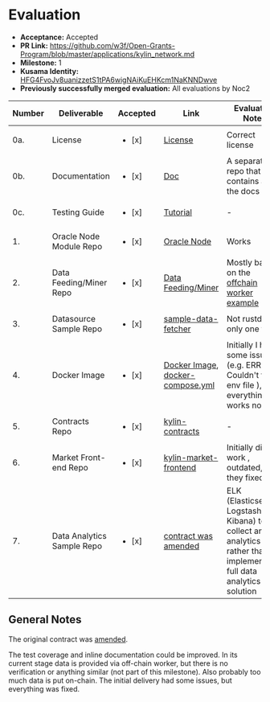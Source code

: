 # Evaluation

* **Acceptance:** Accepted
* **PR Link:** https://github.com/w3f/Open-Grants-Program/blob/master/applications/kylin_network.md
* **Milestone:** 1
* **Kusama Identity:** [HFG4FvoJv8uanizzetS1tPA6wigNAiKuEHKcm1NaKNNDwve](https://polkascan.io/pre/kusama/account/HFG4FvoJv8uanizzetS1tPA6wigNAiKuEHKcm1NaKNNDwve)
* **Previously successfully merged evaluation:** All evaluations by Noc2

| Number | Deliverable | Accepted | Link | Evaluation Notes |
| ------------- | ------------- | ------------- | ------------- |------------- |
| 0a. | License | <ul><li>[x] </li></ul> | [License](https://github.com/Kylin-Network/kylin-node/blob/main/LICENSE) |  Correct license  |
| 0b. | Documentation | <ul><li>[x] </li></ul> | [Doc](https://github.com/Kylin-Network/documents) | A separate repo that contains all the docs  |
| 0c. | Testing Guide | <ul><li>[x] </li></ul> | [Tutorial](https://github.com/Kylin-Network/documents/blob/main/Kylin-Network-Demo-Tutorial.md) | - |
| 1. | Oracle Node Module Repo | <ul><li>[x] </li></ul> | [Oracle Node](https://github.com/Kylin-Network/kylin-node)| Works |
| 2. | Data Feeding/Miner Repo | <ul><li>[x] </li></ul> | [Data Feeding/Miner](https://github.com/Kylin-Network/kylin-ocw-module)  | Mostly based on the [offchain worker example](https://github.com/paritytech/substrate/blob/master/frame/example-offchain-worker/src/lib.rs) |
| 3. | Datasource Sample Repo | <ul><li>[x] </li></ul> | [sample-data-fetcher](https://github.com/Kylin-Network/sample-data-fetcher) | Not rustdocs, only one test |
| 4. | Docker Image | <ul><li>[x] </li></ul> | [Docker Image](https://drive.google.com/file/d/1sdTbaEhWZdToZ3ASeoNerOeZwfNy4KPN/view?usp=sharing), [docker-compose.yml](https://github.com/Kylin-Network/kylin-node/blob/main/scripts/docker-compose.yml) | Initially I had some issues (e.g. ERROR: Couldn't find env file ), but everything works now.  |
| 5. | Contracts Repo | <ul><li>[x] </li></ul> | [kylin-contracts](https://github.com/Kylin-Network/kylin-contracts) | - |
| 6. | Market Front-end Repo | <ul><li>[x] </li></ul> | [kylin-market-frontend](https://github.com/Kylin-Network/kylin-market-frontend) | Initially didn't work , outdated, but they fixed it |
| 7. | Data Analytics Sample Repo | <ul><li>[x] </li></ul> | [contract was amended](https://github.com/w3f/Open-Grants-Program/commit/1aebbf9680aab2fdf2476e689debd974a1d884b3) | ELK (Elasticsearch, Logstash, and Kibana) to collect and analytics data rather than implement a full data analytics solution |


## General Notes

The original contract was [amended](https://github.com/w3f/Open-Grants-Program/commit/1aebbf9680aab2fdf2476e689debd974a1d884b3). 

The test coverage and inline documentation could be improved. In its current stage data is provided via off-chain worker, but there is no verification or anything similar (not part of this milestone). Also probably too much data is put on-chain. The initial delivery had some issues, but everything was fixed. 
